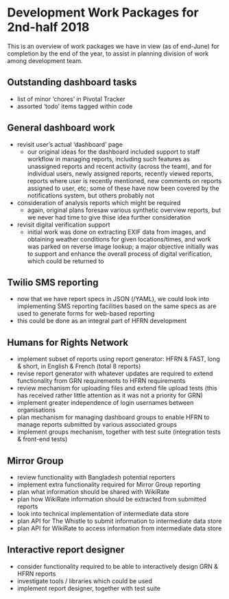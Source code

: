 Development Work Packages for 2nd-half 2018
===========================================

This is an overview of work packages we have in view (as of end-June) for completion by the end of the year, to assist in planning division of work among development team.


Outstanding dashboard tasks
---------------------------

- list of minor ‘chores’ in Pivotal Tracker
- assorted ‘todo’ items tagged within code


General dashboard work
----------------------

- revisit user’s actual ‘dashboard’ page
  - our original ideas for the dashboard included support to staff workflow in managing reports, including such features as unassigned reports and recent activity (across the team), and for individual users, newly assigned reports, recently viewed reports, reports where user is recently mentioned, new comments on reports assigned to user, etc; some of these have now been covered by the notifications system, but others probably not
- consideration of analysis reports which might be required
  - again, original plans foresaw various synthetic overview reports, but we never had time to give thise idea further consideration 
- revisit digital verification support
  - initial work was done on extracting EXIF data from images, and obtaining weather conditions for given locations/times, and work was parked on reverse image lookup; a major objective initially was to support and enhance the overall process of digital verification, which could be returned to


Twilio SMS reporting
--------------------

- now that we have report specs in JSON (/YAML), we could look into implementing SMS reporting facilities based on the same specs as are used to generate forms for web-based reporting
- this could be done as an integral part of HFRN development


Humans for Rights Network
-------------------------

- implement subset of reports using report generator: HFRN & FAST, long & short, in English & French (total 8 reports)
- revise report generator with whatever updates are required to extend functionality from GRN requirements to HFRN requirements
- review mechanism for uploading files and extend file upload tests (this has received rather little attention as it was not a priority for GRN)
- implement greater independence of login usernames between organisations
- plan mechanism for managing dashboard groups to enable HFRN to manage reports submitted by various associated groups
- implement groups mechanism, together with test suite (integration tests & front-end tests)


Mirror Group
------------

- review functionality with Bangladesh potential reporters
- implement extra functionality required for Mirror Group reporting
- plan what information should be shared with WikiRate
- plan how WikiRate information should be extracted from submitted reports
- look into technical implementation of intermediate data store
- plan API for The Whistle to submit information to intermediate data store
- plan API for WikiRate to access information from intermediate data store


Interactive report designer
---------------------------

- consider functionality required to be able to interactively design GRN & HFRN reports
- investigate tools / libraries which could be used
- implement report designer, together with test suite
